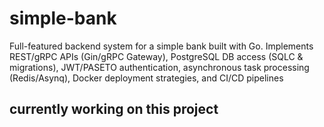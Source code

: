 # simple-bank
Full-featured backend system for a simple bank built with Go. Implements REST/gRPC APIs (Gin/gRPC Gateway), PostgreSQL DB access (SQLC &amp; migrations), JWT/PASETO authentication, asynchronous task processing (Redis/Asynq), Docker deployment strategies, and CI/CD pipelines
## currently working on this project
